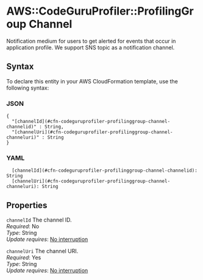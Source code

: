 # AWS::CodeGuruProfiler::ProfilingGroup Channel<a name="aws-properties-codeguruprofiler-profilinggroup-channel"></a>

Notification medium for users to get alerted for events that occur in application profile\. We support SNS topic as a notification channel\.

## Syntax<a name="aws-properties-codeguruprofiler-profilinggroup-channel-syntax"></a>

To declare this entity in your AWS CloudFormation template, use the following syntax:

### JSON<a name="aws-properties-codeguruprofiler-profilinggroup-channel-syntax.json"></a>

```
{
  "[channelId](#cfn-codeguruprofiler-profilinggroup-channel-channelid)" : String,
  "[channelUri](#cfn-codeguruprofiler-profilinggroup-channel-channeluri)" : String
}
```

### YAML<a name="aws-properties-codeguruprofiler-profilinggroup-channel-syntax.yaml"></a>

```
  [channelId](#cfn-codeguruprofiler-profilinggroup-channel-channelid): String
  [channelUri](#cfn-codeguruprofiler-profilinggroup-channel-channeluri): String
```

## Properties<a name="aws-properties-codeguruprofiler-profilinggroup-channel-properties"></a>

`channelId`  <a name="cfn-codeguruprofiler-profilinggroup-channel-channelid"></a>
The channel ID\.  
*Required*: No  
*Type*: String  
*Update requires*: [No interruption](https://docs.aws.amazon.com/AWSCloudFormation/latest/UserGuide/using-cfn-updating-stacks-update-behaviors.html#update-no-interrupt)

`channelUri`  <a name="cfn-codeguruprofiler-profilinggroup-channel-channeluri"></a>
The channel URI\.  
*Required*: Yes  
*Type*: String  
*Update requires*: [No interruption](https://docs.aws.amazon.com/AWSCloudFormation/latest/UserGuide/using-cfn-updating-stacks-update-behaviors.html#update-no-interrupt)